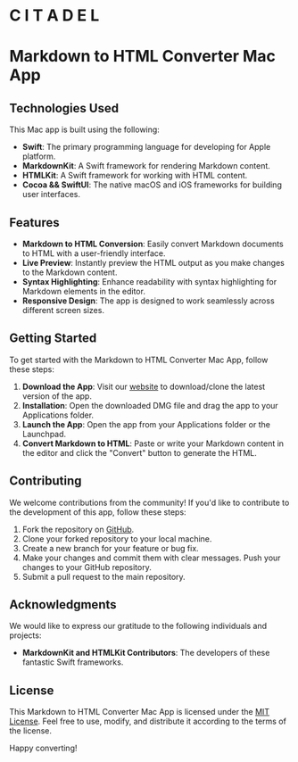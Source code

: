 # C I T A D E L
# Markdown to HTML Converter Mac App

## Technologies Used
This Mac app is built using the following:
- **Swift**: The primary programming language for developing for Apple platform.
- **MarkdownKit**: A Swift framework for rendering Markdown content.
- **HTMLKit**: A Swift framework for working with HTML content.
- **Cocoa && SwiftUI**: The native macOS and iOS frameworks for building user interfaces.

## Features
- **Markdown to HTML Conversion**: Easily convert Markdown documents to HTML with a user-friendly interface.
- **Live Preview**: Instantly preview the HTML output as you make changes to the Markdown content.
- **Syntax Highlighting**: Enhance readability with syntax highlighting for Markdown elements in the editor.
- **Responsive Design**: The app is designed to work seamlessly across different screen sizes.

## Getting Started
To get started with the Markdown to HTML Converter Mac App, follow these steps:
1. **Download the App**: Visit our [website](https://github.com/gichukipaul/Citadel/tree/main) to download/clone the latest version of the app.
2. **Installation**: Open the downloaded DMG file and drag the app to your Applications folder.
3. **Launch the App**: Open the app from your Applications folder or the Launchpad.
4. **Convert Markdown to HTML**: Paste or write your Markdown content in the editor and click the "Convert" button to generate the HTML.

## Contributing
We welcome contributions from the community! If you'd like to contribute to the development of this app, follow these steps:
1. Fork the repository on [GitHub](git@github.com:gichukipaul/Citadel.git).
2. Clone your forked repository to your local machine.
3. Create a new branch for your feature or bug fix.
4. Make your changes and commit them with clear messages. Push your changes to your GitHub repository.
5. Submit a pull request to the main repository.

## Acknowledgments
We would like to express our gratitude to the following individuals and projects:
- **MarkdownKit and HTMLKit Contributors**: The developers of these fantastic Swift frameworks.

## License
This Markdown to HTML Converter Mac App is licensed under the [MIT License](LICENSE). Feel free to use, modify, and distribute it according to the terms of the license.

Happy converting!

